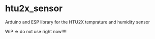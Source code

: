 # htu2x_sensor
Arduino and ESP library for the HTU2X temprature and humidity sensor 

WiP => do not use right now!!!!

